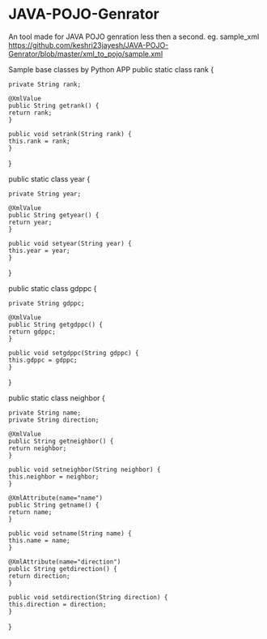 # JAVA-POJO-Genrator
An tool made for JAVA POJO genration less then a second.
 eg. sample_xml
https://github.com/keshri23jayesh/JAVA-POJO-Genrator/blob/master/xml_to_pojo/sample.xml

Sample base classes by Python APP
public static class rank { 

	private String rank;

	@XmlValue
	public String getrank() {
	return rank;
	}

	public void setrank(String rank) {
	this.rank = rank;
	}

}


public static class year { 

	private String year;

	@XmlValue
	public String getyear() {
	return year;
	}

	public void setyear(String year) {
	this.year = year;
	}

}


public static class gdppc { 

	private String gdppc;

	@XmlValue
	public String getgdppc() {
	return gdppc;
	}

	public void setgdppc(String gdppc) {
	this.gdppc = gdppc;
	}

}


public static class neighbor { 

	private String name;
	private String direction;

	@XmlValue
	public String getneighbor() {
	return neighbor;
	}

	public void setneighbor(String neighbor) {
	this.neighbor = neighbor;
	}

	@XmlAttribute(name="name")
	public String getname() {
	return name;
	}

	public void setname(String name) {
	this.name = name;
	}

	@XmlAttribute(name="direction")
	public String getdirection() {
	return direction;
	}

	public void setdirection(String direction) {
	this.direction = direction;
	}

}

